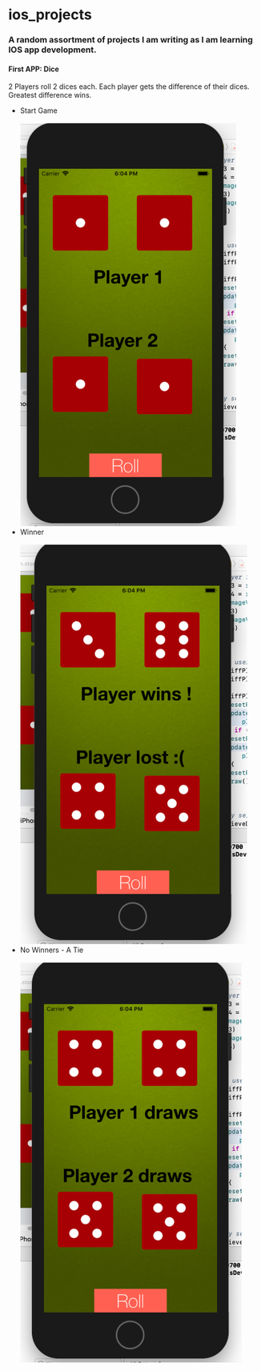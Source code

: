 # ios_projects
### A random assortment of projects I am writing as I am learning IOS app development.


#### First APP: Dice
2 Players roll 2 dices each. Each player gets the difference of their dices. Greatest difference wins.

* Start Game <br><br>
![Dice Game start](https://github.com/emmanuelcodev/ios_projects/blob/master/screen_shots/start.png)
* Winner <br><br>
![Dice Game start](https://github.com/emmanuelcodev/ios_projects/blob/master/screen_shots/winner.png)
* No Winners - A Tie <br><br>
![Dice Game start](https://github.com/emmanuelcodev/ios_projects/blob/master/screen_shots/draw.png)
